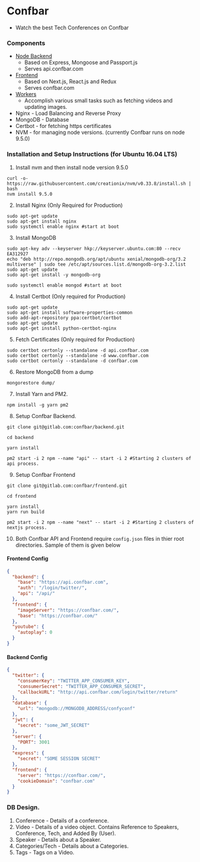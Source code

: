 # Confbar

- Watch the best Tech Conferences on Confbar

### Components
- [Node Backend](https://gitlab.com/confbar/backend)
  - Based on Express, Mongoose and Passport.js
  - Serves api.confbar.com
- [Frontend](https://gitlab.com/confbar/frontend)
  - Based on Next.js, React.js and Redux
  - Serves confbar.com
- [Workers](https://gitlab.com/confbar/workers)
  - Accomplish various small tasks such as fetching videos and updating images.
- Nginx - Load Balancing and Reverse Proxy
- MongoDB - Database
- Certbot - for fetching https certificates
- NVM - for managing node versions. (currently Confbar runs on node 9.5.0)

### Installation and Setup Instructions (for Ubuntu 16.04 LTS)
1. Install nvm and then install node version 9.5.0

```
curl -o- https://raw.githubusercontent.com/creationix/nvm/v0.33.8/install.sh | bash
nvm install 9.5.0
```

2. Install Nginx (Only Required for Production)

```
sudo apt-get update
sudo apt-get install nginx
sudo systemctl enable nginx #start at boot

```

3. Install MongoDB

```
sudo apt-key adv --keyserver hkp://keyserver.ubuntu.com:80 --recv EA312927
echo "deb http://repo.mongodb.org/apt/ubuntu xenial/mongodb-org/3.2 multiverse" | sudo tee /etc/apt/sources.list.d/mongodb-org-3.2.list
sudo apt-get update
sudo apt-get install -y mongodb-org

sudo systemctl enable mongod #start at boot
```

4. Install Certbot (Only required for Production)

```
sudo apt-get update
sudo apt-get install software-properties-common
sudo add-apt-repository ppa:certbot/certbot
sudo apt-get update
sudo apt-get install python-certbot-nginx 

```

5. Fetch Certificates (Only required for Production)

```
sudo certbot certonly --standalone -d api.confbar.com
sudo certbot certonly --standalone -d www.confbar.com
sudo certbot certonly --standalone -d confbar.com
```

6. Restore MongoDB from  a dump

```
mongorestore dump/
```

7. Install Yarn and PM2.

```
npm install -g yarn pm2
``` 

8. Setup Confbar Backend.

```
git clone git@gitlab.com:confbar/backend.git

cd backend

yarn install

pm2 start -i 2 npm --name "api" -- start -i 2 #Starting 2 clusters of api process.

```

9. Setup Confbar Frontend

```
git clone git@gitlab.com:confbar/frontend.git

cd frontend

yarn install
yarn run build

pm2 start -i 2 npm --name "next" -- start -i 2 #Starting 2 clusters of nextjs process.
```

10. Both Confbar API and Frontend require `config.json` files in thier root directories. Sample of them is given below


#### Frontend Config

```json
{
  "backend": {
    "base": "https://api.confbar.com",
    "auth": "/login/twitter/",
    "api": "/api/"
  },
  "frontend": {
    "imageServer": "https://confbar.com/",
    "base": "https://confbar.com/"
  },
  "youtube": {
    "autoplay": 0
  }
}

```

#### Backend Config
```json
{
  "twitter": {
    "consumerKey": "TWITTER_APP_CONSUMER_KEY",
    "consumerSecret": "TWITTER_APP_CONSUMER_SECRET",
    "callbackURL": "http://api.confbar.com/login/twitter/return"
  },
  "database": {
    "url": "mongodb://MONGODB_ADDRESS/confyconf"
  },
  "jwt": {
    "secret": "some_JWT_SECRET"
  },
  "server": {
    "PORT": 3001
  },
  "express": {
    "secret": "SOME SESSION SECRET"
  },
  "frontend": {
    "server": "https://confbar.com/",
    "cookieDomain": "confbar.com"
  }
}

```

### DB Design.

1. Conference - Details of a conference.
2. Video - Details of a video object. Contains Reference to Speakers, Conference, Tech, and Added By (User).
3. Speaker - Details about a Speaker.
4. Categories/Tech - Details about a Categories.
5. Tags - Tags on a Video.
